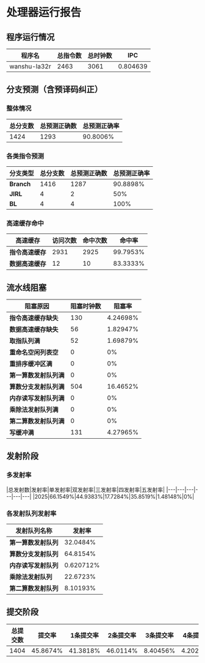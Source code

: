# 处理器运行报告
## 程序运行情况
|程序名|总指令数|总时钟数|IPC|
|---|---|---|---|
|wanshu-la32r|2463|3061|0.804639|

## 分支预测（含预译码纠正）
### 整体情况
|总分支数|总预测正确数|总预测正确率|
|---|---|---|
|1424|1293|90.8006%|

### 各类指令预测
|分支类型|总分支数|总预测正确数|总预测正确率|
|---|---|---|---|
|**Branch**| 1416 | 1287 | 90.8898%|
|**JIRL**| 4 | 2 | 50%|
|**BL**| 4 | 4 | 100%|

### 高速缓存命中
|高速缓存|访问次数|命中次数|命中率|
|---|---|---|---|
|**指令高速缓存**| 2931 | 2925 | 99.7953%|
|**数据高速缓存**| 12 | 10 | 83.3333%|
## 流水线阻塞
|阻塞原因|阻塞时钟数|阻塞率|
|---|---|---|
|**指令高速缓存缺失**| 130 | 4.24698%|
|**数据高速缓存缺失**| 56 | 1.82947%|
|**取指队列满**| 52 | 1.69879%|
|**重命名空闲列表空**|0 | 0%|
|**重排序缓冲区满**|0 | 0%|
|**第一算数发射队列满**|0 | 0%|
|**算数分支发射队列满**|504 | 16.4652%|
|**内存读写发射队列满**|0 | 0%|
|**乘除法发射队列满**|0 | 0%|
|**第二算数发射队列满**|0 | 0%|
|**写缓冲满**|131 | 4.27965%|

## 发射阶段
### 多发射率
|总发射数|发射率|单发射率|双发射率|三发射率|四发射率|五发射率|
|---|---|---|---|---|---|
|2025|66.1549%|44.9383%|17.7284%|35.8519%|1.48148%|0%|

### 各发射队列发射率
|发射队列名称|发射率|
|---|---|
|**第一算数发射队列**|32.0484%|
|**算数分支发射队列**|64.8154%|
|**内存读写发射队列**|0.620712%|
|**乘除法发射队列**|22.6723%|
|**第二算数发射队列**|8.10193%|

## 提交阶段
|总提交数|提交率|1条提交率|2条提交率|3条提交率|4条提交率|
|---|---|---|---|---|---|
|1404|45.8674%|41.3818%|46.0114%|8.40456%|4.20228%|
